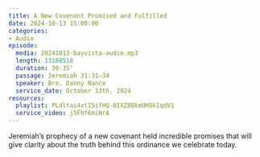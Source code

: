 ```yaml
---
title: A New Covenant Promised and Fulfilled
date: 2024-10-13 15:00:00
categories:
- Audio
episode:
  media: 20241013-bayvista-audio.mp3
  length: 13188518
  duration: 39:35"
  passage: Jeremiah 31:31–34
  speaker: Bro. Danny Nance
  service_date: October 13th, 2024
resources:
  playlist: PLdltai4xtI5ifHQ-0IXZ8BkmUH5kIqdV1
  service_video: j5Fhf6miNrA
---
```

Jeremiah’s prophecy of a new covenant held incredible promises that will give clarity about the
truth behind this ordinance we celebrate today.
